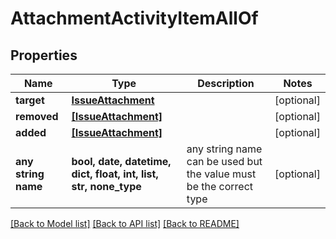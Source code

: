# AttachmentActivityItemAllOf


## Properties
Name | Type | Description | Notes
------------ | ------------- | ------------- | -------------
**target** | [**IssueAttachment**](IssueAttachment.md) |  | [optional] 
**removed** | [**[IssueAttachment]**](IssueAttachment.md) |  | [optional] 
**added** | [**[IssueAttachment]**](IssueAttachment.md) |  | [optional] 
**any string name** | **bool, date, datetime, dict, float, int, list, str, none_type** | any string name can be used but the value must be the correct type | [optional]

[[Back to Model list]](../README.md#documentation-for-models) [[Back to API list]](../README.md#documentation-for-api-endpoints) [[Back to README]](../README.md)


